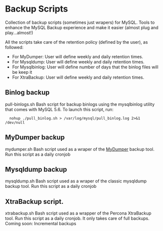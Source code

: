 # Backup Scripts

Collection of backup scripts (sometimes just wrapers) for MySQL.
Tools to enhance the MySQL Backup experience and make it easier (almost plug and play...almost!)

All the scripts take care of the retention policy (defined by the user), as followed:

- For MyDumper: User will define weekly and daily retention times.
- For Mysqldump: User will define weekly and daily retention times.
- For Mysqlbinlog: User will define number of days that the binlog files will be keep it
- For XtraBackup: User will define weekly and daily retention times.

## Binlog backup
pull-binlogs.sh
Bash script for backup binlogs using the mysqlbinlog utility that comes with MySQL 5.6.
To launch this script, run:

```
  nohup ./pull_binlog.sh > /var/log/mysql/pull_binlog.log 2>&1 /dev/null
```

## MyDumper backup
mydumper.sh
Bash script used as a wraper of the [MyDumper](https://launchpad.net/mydumper "MyDumper") backup tool. Run this script as a daily cronjob

## Mysqldump backup
mysqldump.sh
Bash script used as a wraper of the classic mysqldump backup tool. Run this script as a daily cronjob

## XtraBackup script.
xtrabackup.sh
Bash script used as a wrapper of the Percona XtraBackup tool. Run this script as a daily cronjob. 
It only takes care of full backups. Coming soon: Incremental backups
